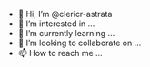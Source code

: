 - 👋 Hi, I’m @clericr-astrata
- 👀 I’m interested in ...
- 🌱 I’m currently learning ...
- 💞️ I’m looking to collaborate on ...
- 📫 How to reach me ...

<!---
clericr-astrata/clericr-astrata is a ✨ special ✨ repository because its `README.md` (this file) appears on your GitHub profile.
You can click the Preview link to take a look at your changes.
--->
